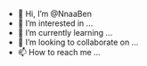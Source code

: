 - 👋 Hi, I’m @NnaaBen
- 👀 I’m interested in ...
- 🌱 I’m currently learning ...
- 💞️ I’m looking to collaborate on ...
- 📫 How to reach me ...

<!---
NnaaBen/NnaaBen is a ✨ special ✨ repository because its `README.md` (this file) appears on your GitHub profile.
You can click the Preview link to take a look at your changes.
--->
